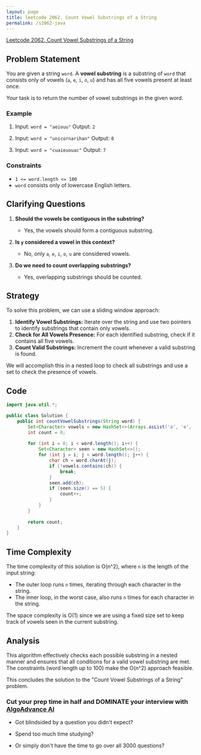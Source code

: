 ```yaml
---
layout: page
title: leetcode 2062. Count Vowel Substrings of a String
permalink: /s2062-java
---
```

[Leetcode 2062. Count Vowel Substrings of a String](https://algoadvance.github.io/algoadvance/l2062)
## Problem Statement

You are given a string `word`. A **vowel substring** is a substring of `word` that consists only of vowels (`a`, `e`, `i`, `o`, `u`) and has all five vowels present at least once.

Your task is to return the number of vowel substrings in the given word.

### Example
1. Input: `word = "aeiouu"`
   Output: `2`
   
2. Input: `word = "unicornarihan"`
   Output: `0`
   
3. Input: `word = "cuaieuouac"`
   Output: `7`

### Constraints
- `1 <= word.length <= 100`
- `word` consists only of lowercase English letters.

## Clarifying Questions

1. **Should the vowels be contiguous in the substring?**
   - Yes, the vowels should form a contiguous substring.

2. **Is `y` considered a vowel in this context?**
   - No, only `a`, `e`, `i`, `o`, `u` are considered vowels.

3. **Do we need to count overlapping substrings?**
   - Yes, overlapping substrings should be counted.

## Strategy

To solve this problem, we can use a sliding window approach:

1. **Identify Vowel Substrings:** Iterate over the string and use two pointers to identify substrings that contain only vowels.
2. **Check for All Vowels Presence:** For each identified substring, check if it contains all five vowels.
3. **Count Valid Substrings:** Increment the count whenever a valid substring is found.

We will accomplish this in a nested loop to check all substrings and use a set to check the presence of vowels.

## Code

```java
import java.util.*;

public class Solution {
    public int countVowelSubstrings(String word) {
        Set<Character> vowels = new HashSet<>(Arrays.asList('a', 'e', 'i', 'o', 'u'));
        int count = 0;
        
        for (int i = 0; i < word.length(); i++) {
            Set<Character> seen = new HashSet<>();
            for (int j = i; j < word.length(); j++) {
                char ch = word.charAt(j);
                if (!vowels.contains(ch)) {
                    break;
                }
                seen.add(ch);
                if (seen.size() == 5) {
                    count++;
                }
            }
        }
        
        return count;
    }
}
```

## Time Complexity

The time complexity of this solution is O(n^2), where `n` is the length of the input string:

- The outer loop runs `n` times, iterating through each character in the string.
- The inner loop, in the worst case, also runs `n` times for each character in the string.

The space complexity is O(1) since we are using a fixed size set to keep track of vowels seen in the current substring.

## Analysis

This algorithm effectively checks each possible substring in a nested manner and ensures that all conditions for a valid vowel substring are met. The constraints (word length up to 100) make the O(n^2) approach feasible.

This concludes the solution to the "Count Vowel Substrings of a String" problem.


### Cut your prep time in half and DOMINATE your interview with [AlgoAdvance AI](https://algoAdvance.com)

- Got blindsided by a question you didn't expect?

- Spend too much time studying?

- Or simply don't have the time to go over all 3000 questions?

